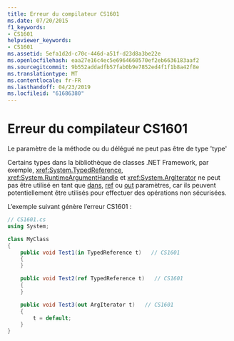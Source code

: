 ```yaml
---
title: Erreur du compilateur CS1601
ms.date: 07/20/2015
f1_keywords:
- CS1601
helpviewer_keywords:
- CS1601
ms.assetid: 5efa1d2d-c70c-446d-a51f-d23d8a3be22e
ms.openlocfilehash: eaa27e16c4ec5e6964660570ef2eb6636183aaf2
ms.sourcegitcommit: 9b552addadfb57fab0b9e7852ed4f1f1b8a42f8e
ms.translationtype: MT
ms.contentlocale: fr-FR
ms.lasthandoff: 04/23/2019
ms.locfileid: "61686380"
---
```

# <a name="compiler-error-cs1601"></a>Erreur du compilateur CS1601
Le paramètre de la méthode ou du délégué ne peut pas être de type 'type'  
  
 Certains types dans la bibliothèque de classes .NET Framework, par exemple, <xref:System.TypedReference>, <xref:System.RuntimeArgumentHandle> et <xref:System.ArgIterator> ne peut pas être utilisé en tant que [dans](../../csharp/language-reference/keywords/in-parameter-modifier.md), [ref](../../csharp/language-reference/keywords/ref.md) ou [out](../../csharp/language-reference/keywords/out-parameter-modifier.md) paramètres, car ils peuvent potentiellement être utilisés pour effectuer des opérations non sécurisées.  
  
 L’exemple suivant génère l’erreur CS1601 :  
  
```csharp  
// CS1601.cs  
using System;

class MyClass
{
    public void Test1(in TypedReference t)   // CS1601  
    {
    }

    public void Test2(ref TypedReference t)   // CS1601  
    {
    }

    public void Test3(out ArgIterator t)   // CS1601  
    {
        t = default;
    }
}
```
